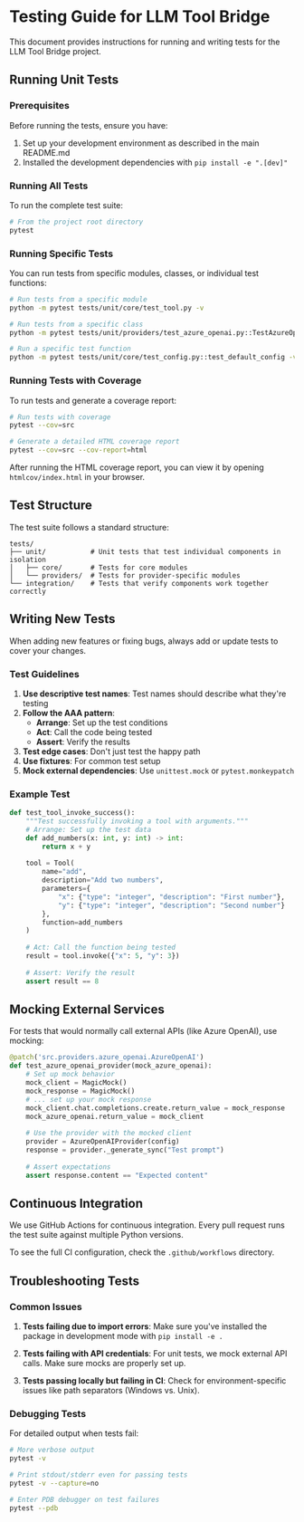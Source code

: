 # Testing Guide for LLM Tool Bridge

This document provides instructions for running and writing tests for the LLM Tool Bridge project.

## Running Unit Tests

### Prerequisites

Before running the tests, ensure you have:

1. Set up your development environment as described in the main README.md
2. Installed the development dependencies with `pip install -e ".[dev]"`

### Running All Tests

To run the complete test suite:

```bash
# From the project root directory
pytest
```

### Running Specific Tests

You can run tests from specific modules, classes, or individual test functions:

```bash
# Run tests from a specific module
python -m pytest tests/unit/core/test_tool.py -v

# Run tests from a specific class
python -m pytest tests/unit/providers/test_azure_openai.py::TestAzureOpenAIProvider -v

# Run a specific test function
python -m pytest tests/unit/core/test_config.py::test_default_config -v
```

### Running Tests with Coverage

To run tests and generate a coverage report:

```bash
# Run tests with coverage
pytest --cov=src

# Generate a detailed HTML coverage report
pytest --cov=src --cov-report=html
```

After running the HTML coverage report, you can view it by opening `htmlcov/index.html` in your browser.

## Test Structure

The test suite follows a standard structure:

```
tests/
├── unit/           # Unit tests that test individual components in isolation
│   ├── core/       # Tests for core modules
│   └── providers/  # Tests for provider-specific modules
└── integration/    # Tests that verify components work together correctly
```

## Writing New Tests

When adding new features or fixing bugs, always add or update tests to cover your changes.

### Test Guidelines

1. **Use descriptive test names**: Test names should describe what they're testing
2. **Follow the AAA pattern**:
   - **Arrange**: Set up the test conditions
   - **Act**: Call the code being tested
   - **Assert**: Verify the results
3. **Test edge cases**: Don't just test the happy path
4. **Use fixtures**: For common test setup
5. **Mock external dependencies**: Use `unittest.mock` or `pytest.monkeypatch`

### Example Test

```python
def test_tool_invoke_success():
    """Test successfully invoking a tool with arguments."""
    # Arrange: Set up the test data
    def add_numbers(x: int, y: int) -> int:
        return x + y
    
    tool = Tool(
        name="add",
        description="Add two numbers",
        parameters={
            "x": {"type": "integer", "description": "First number"},
            "y": {"type": "integer", "description": "Second number"}
        },
        function=add_numbers
    )
    
    # Act: Call the function being tested
    result = tool.invoke({"x": 5, "y": 3})
    
    # Assert: Verify the result
    assert result == 8
```

## Mocking External Services

For tests that would normally call external APIs (like Azure OpenAI), use mocking:

```python
@patch('src.providers.azure_openai.AzureOpenAI')
def test_azure_openai_provider(mock_azure_openai):
    # Set up mock behavior
    mock_client = MagicMock()
    mock_response = MagicMock()
    # ... set up your mock response
    mock_client.chat.completions.create.return_value = mock_response
    mock_azure_openai.return_value = mock_client
    
    # Use the provider with the mocked client
    provider = AzureOpenAIProvider(config)
    response = provider._generate_sync("Test prompt")
    
    # Assert expectations
    assert response.content == "Expected content"
```

## Continuous Integration

We use GitHub Actions for continuous integration. Every pull request runs the test suite against multiple Python versions.

To see the full CI configuration, check the `.github/workflows` directory.

## Troubleshooting Tests

### Common Issues

1. **Tests failing due to import errors**:
   Make sure you've installed the package in development mode with `pip install -e .`

2. **Tests failing with API credentials**:
   For unit tests, we mock external API calls. Make sure mocks are properly set up.

3. **Tests passing locally but failing in CI**:
   Check for environment-specific issues like path separators (Windows vs. Unix).

### Debugging Tests

For detailed output when tests fail:

```bash
# More verbose output
pytest -v

# Print stdout/stderr even for passing tests
pytest -v --capture=no

# Enter PDB debugger on test failures
pytest --pdb
```